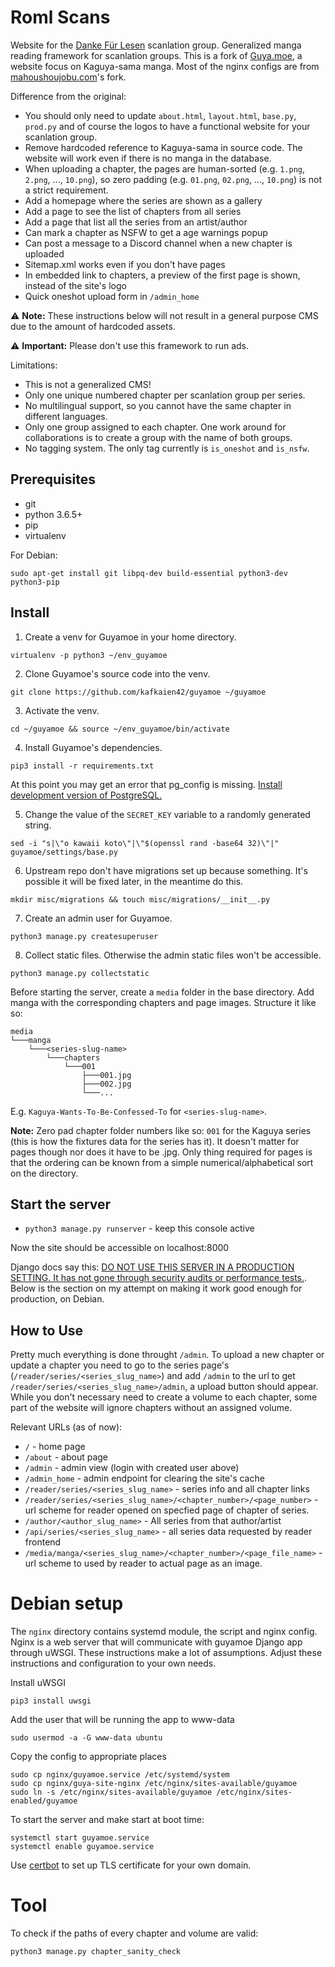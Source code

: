 # Roml Scans
Website for the [Danke Für Lesen](https://danke.moe) scanlation group.
Generalized manga reading framework for scanlation groups. This is a fork of [Guya.moe](https://github.com/appu1232/guyamoe), a website focus on Kaguya-sama manga. Most of the nginx configs are from [mahoushoujobu.com](https://github.com/milleniumbug/guyamoe)'s fork.

Difference from the original:
 - You should only need to update `about.html`, `layout.html`, `base.py`, `prod.py` and of course the logos to have a functional website for your scanlation group.
 - Remove hardcoded reference to Kaguya-sama in source code. The website will work even if there is no manga in the database.
 - When uploading a chapter, the pages are human-sorted (e.g. `1.png`, `2.png`, ..., `10.png`), so zero padding (e.g. `01.png`, `02.png`, ..., `10.png`) is not a strict requirement.
 - Add a homepage where the series are shown as a gallery
 - Add a page to see the list of chapters from all series
 - Add a page that list all the series from an artist/author
 - Can mark a chapter as NSFW to get a age warnings popup
 - Can post a message to a Discord channel when a new chapter is uploaded
 - Sitemap.xml works even if you don't have pages
 - In embedded link to chapters, a preview of the first page is shown, instead of the site's logo
 - Quick oneshot upload form in `/admin_home`


⚠ **Note:** These instructions below will not result in a general purpose CMS due to the amount of hardcoded assets.

⚠ **Important:** Please don't use this framework to run ads.

Limitations:
 - This is not a generalized CMS!
 - Only one unique numbered chapter per scanlation group per series.
 - No multilingual support, so you cannot have the same chapter in different languages.
 - Only one group assigned to each chapter. One work around for collaborations is to create a group with the name of both groups.
 - No tagging system. The only tag currently is `is_oneshot` and `is_nsfw`.

## Prerequisites 
- git
- python 3.6.5+
- pip
- virtualenv

For Debian:
```
sudo apt-get install git libpq-dev build-essential python3-dev python3-pip
```

## Install
1. Create a venv for Guyamoe in your home directory.
```
virtualenv -p python3 ~/env_guyamoe
```

2. Clone Guyamoe's source code into the venv.
```
git clone https://github.com/kafkaien42/guyamoe ~/guyamoe
```

3. Activate the venv.
```
cd ~/guyamoe && source ~/env_guyamoe/bin/activate
```

4. Install Guyamoe's dependencies.
```
pip3 install -r requirements.txt
```

At this point you may get an error that pg_config is missing. [Install development version of PostgreSQL.](https://stackoverflow.com/questions/11618898/pg-config-executable-not-found)

5. Change the value of the `SECRET_KEY` variable to a randomly generated string.
```
sed -i "s|\"o kawaii koto\"|\"$(openssl rand -base64 32)\"|" guyamoe/settings/base.py
```

6. Upstream repo don't have migrations set up because something. It's possible it will be fixed later, in the meantime do this.
```
mkdir misc/migrations && touch misc/migrations/__init__.py
```

7. Create an admin user for Guyamoe.
```
python3 manage.py createsuperuser
```

8. Collect static files. Otherwise the admin static files won't be accessible.
```
python3 manage.py collectstatic
```

Before starting the server, create a `media` folder in the base directory. Add manga with the corresponding chapters and page images. Structure it like so:
```
media
└───manga
    └───<series-slug-name>
        └───chapters
        	└───001
            	├───001.jpg
            	├───002.jpg
           		└───...
```
E.g. `Kaguya-Wants-To-Be-Confessed-To` for `<series-slug-name>`. 

**Note:** Zero pad chapter folder numbers like so: `001` for the Kaguya series (this is how the fixtures data for the series has it). It doesn't matter for pages though nor does it have to be .jpg. Only thing required for pages is that the ordering can be known from a simple numerical/alphabetical sort on the directory.

## Start the server
-  `python3 manage.py runserver` - keep this console active

Now the site should be accessible on localhost:8000

Django docs say this: [DO NOT USE THIS SERVER IN A PRODUCTION SETTING. It has not gone through security audits or performance tests.](https://docs.djangoproject.com/en/3.1/ref/django-admin/). Below is the section on my attempt on making it work good enough for production, on Debian.

## How to Use

Pretty much everything is done throught `/admin`.  To upload a new chapter or update a chapter you need to go to the series page's (`/reader/series/<series_slug_name>`) and add `/admin` to the url to get `/reader/series/<series_slug_name>/admin`, a upload button should appear. While you don't necessary need to create a volume to each chapter, some part of the website will ignore chapters without an assigned volume. 

Relevant URLs (as of now): 

- `/` - home page
- `/about` - about page
- `/admin` - admin view (login with created user above)
- `/admin_home` - admin endpoint for clearing the site's cache
- `/reader/series/<series_slug_name>` - series info and all chapter links
- `/reader/series/<series_slug_name>/<chapter_number>/<page_number>` - url scheme for reader opened on specfied page of chapter of series.
- `/author/<author_slug_name>` - All series from that author/artist
- `/api/series/<series_slug_name>` - all series data requested by reader frontend
- `/media/manga/<series_slug_name>/<chapter_number>/<page_file_name>` - url scheme to used by reader to actual page as an image.

# Debian setup

The `nginx` directory contains systemd module, the script and nginx config. Nginx is a web server that will communicate with guyamoe Django app through uWSGI.
These instructions make a lot of assumptions. Adjust these instructions and configuration to your own needs.

Install uWSGI

```
pip3 install uwsgi
```

Add the user that will be running the app to www-data

```
sudo usermod -a -G www-data ubuntu
```

Copy the config to appropriate places

```
sudo cp nginx/guyamoe.service /etc/systemd/system
sudo cp nginx/guya-site-nginx /etc/nginx/sites-available/guyamoe
sudo ln -s /etc/nginx/sites-available/guyamoe /etc/nginx/sites-enabled/guyamoe
```

To start the server and make start at boot time:
```
systemctl start guyamoe.service
systemctl enable guyamoe.service
```

Use [certbot](https://certbot.eff.org/) to set up TLS certificate for your own domain.

# Tool
To check if the paths of every chapter and volume are valid:
```
python3 manage.py chapter_sanity_check
```
